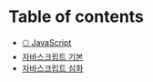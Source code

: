 # Table of contents

* [🌕 JavaScript](README.md)
* [자바스크립트 기본](undefined.md)
* [자바스크립트 심화](undefined-1.md)
